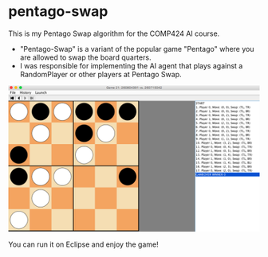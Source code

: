 # pentago-swap
This is my Pentago Swap algorithm for the COMP424 AI course. 
- "Pentago-Swap" is a variant of the popular game "Pentago" where you are allowed to swap the board quarters.
- I was responsible for implementing the AI agent that plays against a RandomPlayer or other players at Pentago Swap. 

![](https://github.com/YuzhouGuo/Pentago-Swap/blob/master/screenshot.PNG?raw=true)

You can run it on Eclipse and enjoy the game!
